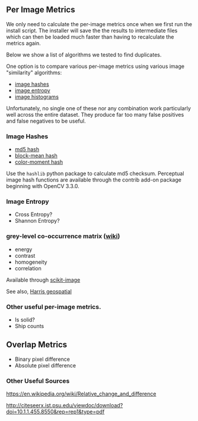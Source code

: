 ## Per Image Metrics

We only need to calculate the per-image metrics once when we first run the install script.
The installer will save the the results to intermediate files which can then be loaded much faster than having to recalculate the metrics again.  

Below we show a list of algorithms we tested to find duplicates.  

One option is to compare various per-image metrics using various image "similarity" algorithms:
- [image hashes](notebooks/eda/3_image_hashes.ipynb)
- [image entropy](notebooks/eda/4_image_entropy.ipynb)
- [image histograms](notebooks/eda/image_histograms.ipynb) 

Unfortunately, no single one of these nor any combination work particularly well across the entire dataset. 
They produce far too many false positives and false negatives to be useful.

### Image Hashes

* [md5 hash](https://docs.python.org/3/library/hashlib.html)
* [block-mean hash](https://www.phash.org/docs/pubs/thesis_zauner.pdf)
* [color-moment hash](http://www.naturalspublishing.com/files/published/54515x71g3omq1.pdf)

Use the `hashlib` python package to calculate md5 checksum.
Perceptual image hash functions are available through the contrib add-on package beginning with OpenCV 3.3.0.

### Image Entropy

* Cross Entropy?
* Shannon Entropy?

### grey-level co-occurrence matrix ([wiki](https://en.wikipedia.org/wiki/Co-occurrence_matrix))

* energy
* contrast
* homogeneity
* correlation

Available through [scikit-image](https://scikit-image.org/docs/stable/api/skimage.feature.html#greycomatrix)

See also, [Harris geospatial](https://www.harrisgeospatial.com/docs/backgroundtexturemetrics.html)

### Other useful per-image metrics.

* Is solid?
* Ship counts

## Overlap Metrics

* Binary pixel difference
* Absolute pixel difference

### Other Useful Sources

<https://en.wikipedia.org/wiki/Relative_change_and_difference>

<http://citeseerx.ist.psu.edu/viewdoc/download?doi=10.1.1.455.8550&rep=rep1&type=pdf>



